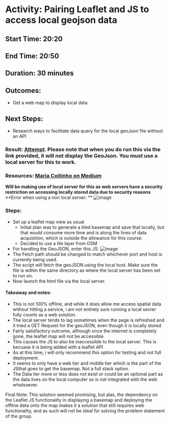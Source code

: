 # Activity: Pairing Leaflet and JS to access local geojson data
## Start Time: 20:20
## End Time: 20:50
## Duration: 30 minutes
## Outcomes:
- Get a web map to display local data
## Next Steps:
- Research ways to facilitate data query for the local geoJson file without an API
### Result: [Attempt](https://reddrabbit.github.io/Technical-Dev-Log/webSolutions/leafletMaps/offlinetest/index.html). Please note that when you do run this via the link provided, it will not display the GeoJson. You must use a local server for this to work. 
### Resources: [Maria Coitinho on Medium](https://medium.com/@brasildu/fetch-get-request-on-local-api-6beb290ec50b)
**Will be making use of local server for this as web servers have a security restriction on accessing locally stored data due to security reasons**
**Error when using a non local server: **
![image](https://github.com/reddrabbit/Technical-Dev-Log/assets/146376039/34ca55f1-964f-4fae-aca9-2293d0b42cd3)
### Steps:
- Set up a leaflet map view as usual
  - Initial plan was to generate a tiled basemap and save that locally, but that would consume more time and is along the lines of data acquisition, which is outside
   the allowance for this course.
  - Decided to use a tile layer from OSM
- For handling the GeoJSON, enter this JS:
![image](https://github.com/reddrabbit/Technical-Dev-Log/assets/146376039/2d2d4bdd-578e-4303-830b-f98cfe48aea2)
- The Fetch path should be changed to match whichever port and host is currently being used. 
- The script will fetch the geoJSON using the local host. Make sure the file is within the same directory as where the local server has been set to run on.
- Now launch the html file via the local server.

#### Takeaway and notes:
- This is not 100% offline, and while it does allow me access spatial data without hitting a service, i am not entirely sure running a local sevrer
  fully counts as a web solution.
- The local server tends to lag sometimes when the page is refreshed and it tried a GET Request for the geoJSON, even though it is locally stored
- Fairly satisfactory outcome, although once the internet is completely gone, the leaflet map will not be accessible
- This causes the JS to also be inaccessible to the local server. This is becuase it is being added with a leaflet API
- As at this time, i will only recommend this option for testing and not full deployment.
- It seems to only have a web tier and middle tier which is the part of the JSthat goes to get the basemap. Not a full stack option.
- The Data tier more or less does not exist or could be an optional part as the data lives on the local computer so is not integrated with the web whatsoever.

Final Note:
This solution seemed promising, but alas, the dependency on the Leaflet JS functionality in displaying a basemap and deploying the offline data onto the map makes it
a solution that still requires web functionality, and as such will not be ideal for solving the problem statement of the group. 
